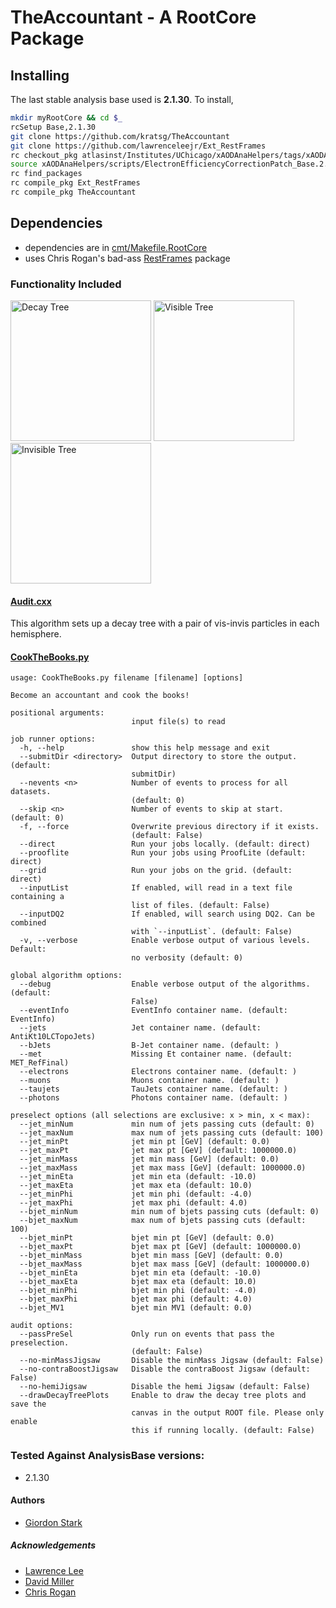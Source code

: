 # TheAccountant - A RootCore Package

## Installing
The last stable analysis base used is **2.1.30**. To install,
```bash
mkdir myRootCore && cd $_
rcSetup Base,2.1.30
git clone https://github.com/kratsg/TheAccountant
git clone https://github.com/lawrenceleejr/Ext_RestFrames
rc checkout_pkg atlasinst/Institutes/UChicago/xAODAnaHelpers/tags/xAODAnaHelpers-00-00-04
source xAODAnaHelpers/scripts/ElectronEfficiencyCorrectionPatch_Base.2.1.29.sh
rc find_packages
rc compile_pkg Ext_RestFrames
rc compile_pkg TheAccountant
```

## Dependencies
 - dependencies are in [cmt/Makefile.RootCore](cmt/Makefile.RootCore)
 - uses Chris Rogan's bad-ass [RestFrames](https://github.com/crogan/RestFrames) package

### Functionality Included

<img src="https://github.com/kratsg/TheAccountant/raw/master/img/decayTree.png?raw=true" alt="Decay Tree" width="225" />
<img src="https://github.com/kratsg/TheAccountant/raw/master/img/visTree.png?raw=true" alt="Visible Tree" width="225" />
<img src="https://github.com/kratsg/TheAccountant/raw/master/img/invTree.png?raw=true" alt="Invisible Tree" width="225" />

#### [Audit.cxx](TheAccountant/Audit.h)

This algorithm sets up a decay tree with a pair of vis-invis particles in each hemisphere.

#### [CookTheBooks.py](scripts/CookTheBooks.py)
```
usage: CookTheBooks.py filename [filename] [options]

Become an accountant and cook the books!

positional arguments:
                           input file(s) to read

job runner options:
  -h, --help               show this help message and exit
  --submitDir <directory>  Output directory to store the output. (default:
                           submitDir)
  --nevents <n>            Number of events to process for all datasets.
                           (default: 0)
  --skip <n>               Number of events to skip at start. (default: 0)
  -f, --force              Overwrite previous directory if it exists.
                           (default: False)
  --direct                 Run your jobs locally. (default: direct)
  --prooflite              Run your jobs using ProofLite (default: direct)
  --grid                   Run your jobs on the grid. (default: direct)
  --inputList              If enabled, will read in a text file containing a
                           list of files. (default: False)
  --inputDQ2               If enabled, will search using DQ2. Can be combined
                           with `--inputList`. (default: False)
  -v, --verbose            Enable verbose output of various levels. Default:
                           no verbosity (default: 0)

global algorithm options:
  --debug                  Enable verbose output of the algorithms. (default:
                           False)
  --eventInfo              EventInfo container name. (default: EventInfo)
  --jets                   Jet container name. (default: AntiKt10LCTopoJets)
  --bJets                  B-Jet container name. (default: )
  --met                    Missing Et container name. (default: MET_RefFinal)
  --electrons              Electrons container name. (default: )
  --muons                  Muons container name. (default: )
  --taujets                TauJets container name. (default: )
  --photons                Photons container name. (default: )

preselect options (all selections are exclusive: x > min, x < max):
  --jet_minNum             min num of jets passing cuts (default: 0)
  --jet_maxNum             max num of jets passing cuts (default: 100)
  --jet_minPt              jet min pt [GeV] (default: 0.0)
  --jet_maxPt              jet max pt [GeV] (default: 1000000.0)
  --jet_minMass            jet min mass [GeV] (default: 0.0)
  --jet_maxMass            jet max mass [GeV] (default: 1000000.0)
  --jet_minEta             jet min eta (default: -10.0)
  --jet_maxEta             jet max eta (default: 10.0)
  --jet_minPhi             jet min phi (default: -4.0)
  --jet_maxPhi             jet max phi (default: 4.0)
  --bjet_minNum            min num of bjets passing cuts (default: 0)
  --bjet_maxNum            max num of bjets passing cuts (default: 100)
  --bjet_minPt             bjet min pt [GeV] (default: 0.0)
  --bjet_maxPt             bjet max pt [GeV] (default: 1000000.0)
  --bjet_minMass           bjet min mass [GeV] (default: 0.0)
  --bjet_maxMass           bjet max mass [GeV] (default: 1000000.0)
  --bjet_minEta            bjet min eta (default: -10.0)
  --bjet_maxEta            bjet max eta (default: 10.0)
  --bjet_minPhi            bjet min phi (default: -4.0)
  --bjet_maxPhi            bjet max phi (default: 4.0)
  --bjet_MV1               bjet min MV1 (default: 0.0)

audit options:
  --passPreSel             Only run on events that pass the preselection.
                           (default: False)
  --no-minMassJigsaw       Disable the minMass Jigsaw (default: False)
  --no-contraBoostJigsaw   Disable the contraBoost Jigsaw (default: False)
  --no-hemiJigsaw          Disable the hemi Jigsaw (default: False)
  --drawDecayTreePlots     Enable to draw the decay tree plots and save the
                           canvas in the output ROOT file. Please only enable
                           this if running locally. (default: False)
```

### Tested Against AnalysisBase versions:
 - 2.1.30

#### Authors
- [Giordon Stark](https://github.com/kratsg)

##### Acknowledgements
- [Lawrence Lee](https://github.com/lawrenceleejr)
- [David Miller](https://github.com/fizisist)
- [Chris Rogan](https://github.com/crogan)
